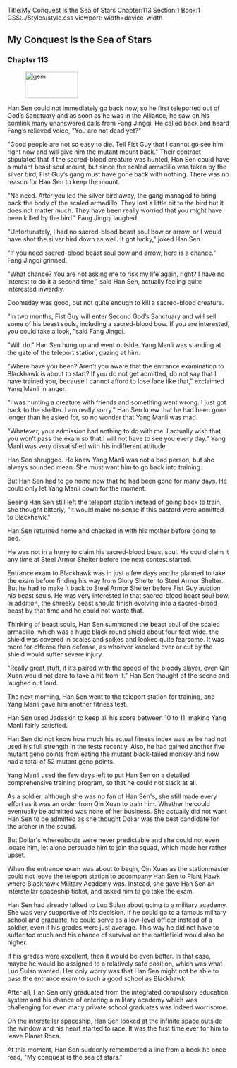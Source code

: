 Title:My Conquest Is the Sea of Stars 
Chapter:113 
Section:1 
Book:1 
CSS:../Styles/style.css 
viewport: width=device-width
  
## My Conquest Is the Sea of Stars
### Chapter 113 
<figure>
	<img src="../Images/gem.gif" alt="gem" id="gem" width="120" height="60" />
</figure>
  

  
  Han Sen could not immediately go back now, so he first teleported out of God’s Sanctuary and as soon as he was in the Alliance, he saw on his comlink many unanswered calls from Fang Jingqi. He called back and heard Fang’s relieved voice, "You are not dead yet?"

"Good people are not so easy to die. Tell Fist Guy that I cannot go see him right now and will give him the mutant mount back." Their contract stipulated that if the sacred-blood creature was hunted, Han Sen could have a mutant beast soul mount, but since the scaled armadillo was taken by the silver bird, Fist Guy’s gang must have gone back with nothing. There was no reason for Han Sen to keep the mount.

"No need. After you led the silver bird away, the gang managed to bring back the body of the scaled armadillo. They lost a little bit to the bird but it does not matter much. They have been really worried that you might have been killed by the bird." Fang Jingqi laughed.

"Unfortunately, I had no sacred-blood beast soul bow or arrow, or I would have shot the silver bird down as well. It got lucky," joked Han Sen.

"If you need sacred-blood beast soul bow and arrow, here is a chance." Fang Jingqi grinned.

"What chance? You are not asking me to risk my life again, right? I have no interest to do it a second time," said Han Sen, actually feeling quite interested inwardly.

Doomsday was good, but not quite enough to kill a sacred-blood creature.

"In two months, Fist Guy will enter Second God’s Sanctuary and will sell some of his beast souls, including a sacred-blood bow. If you are interested, you could take a look, "said Fang Jingqi.

"Will do." Han Sen hung up and went outside. Yang Manli was standing at the gate of the teleport station, gazing at him.

"Where have you been? Aren’t you aware that the entrance examination to Blackhawk is about to start? If you do not get admitted, do not say that I have trained you, because I cannot afford to lose face like that," exclaimed Yang Manli in anger.

"I was hunting a creature with friends and something went wrong. I just got back to the shelter. I am really sorry." Han Sen knew that he had been gone longer than he asked for, so no wonder that Yang Manli was mad.

"Whatever, your admission had nothing to do with me. I actually wish that you won’t pass the exam so that I will not have to see you every day." Yang Manli was very dissatisfied with his indifferent attitude.

Han Sen shrugged. He knew Yang Manli was not a bad person, but she always sounded mean. She must want him to go back into training.

But Han Sen had to go home now that he had been gone for many days. He could only let Yang Manli down for the moment.

Seeing Han Sen still left the teleport station instead of going back to train, she thought bitterly, "It would make no sense if this bastard were admitted to Blackhawk."

Han Sen returned home and checked in with his mother before going to bed.

He was not in a hurry to claim his sacred-blood beast soul. He could claim it any time at Steel Armor Shelter before the next contest started.

Entrance exam to Blackhawk was in just a few days and he planned to take the exam before finding his way from Glory Shelter to Steel Armor Shelter. But he had to make it back to Steel Armor Shelter before Fist Guy auction his beast souls. He was very interested in that sacred-blood beast soul bow. In addition, the shreeky beast should finish evolving into a sacred-blood beast by that time and he could not waste that.

Thinking of beast souls, Han Sen summoned the beast soul of the scaled armadillo, which was a huge black round shield about four feet wide. the shield was covered in scales and spikes and looked quite fearsome. It was more for offense than defense, as whoever knocked over or cut by the shield would suffer severe injury.

"Really great stuff, if it’s paired with the speed of the bloody slayer, even Qin Xuan would not dare to take a hit from it." Han Sen thought of the scene and laughed out loud.

The next morning, Han Sen went to the teleport station for training, and Yang Manli gave him another fitness test.

Han Sen used Jadeskin to keep all his score between 10 to 11, making Yang Manli fairly satisfied.

Han Sen did not know how much his actual fitness index was as he had not used his full strength in the tests recently. Also, he had gained another five mutant geno points from eating the mutant black-tailed monkey and now had a total of 52 mutant geno points.

Yang Manli used the few days left to put Han Sen on a detailed comprehensive training program, so that he could not slack at all.

As a soldier, although she was no fan of Han Sen's, she still made every effort as it was an order from Qin Xuan to train him. Whether he could eventually be admitted was none of her business. She actually did not want Han Sen to be admitted as she thought Dollar was the best candidate for the archer in the squad.

But Dollar's whereabouts were never predictable and she could not even locate him, let alone persuade him to join the squad, which made her rather upset.

When the entrance exam was about to begin, Qin Xuan as the stationmaster could not leave the teleport station to accompany Han Sen to Plant Hawk where Blackhawk Military Academy was. Instead, she gave Han Sen an interstellar spaceship ticket, and asked him to go take the exam.

Han Sen had already talked to Luo Sulan about going to a military academy. She was very supportive of his decision. If he could go to a famous military school and graduate, he could serve as a low-level officer instead of a soldier, even if his grades were just average. This way he did not have to suffer too much and his chance of survival on the battlefield would also be higher.

If his grades were excellent, then it would be even better. In that case, maybe he would be assigned to a relatively safe position, which was what Luo Sulan wanted. Her only worry was that Han Sen might not be able to pass the entrance exam to such a good school as Blackhawk.

After all, Han Sen only graduated from the integrated compulsory education system and his chance of entering a military academy which was challenging for even many private school graduates was indeed worrisome.

On the interstellar spaceship, Han Sen looked at the infinite space outside the window and his heart started to race. It was the first time ever for him to leave Planet Roca.

At this moment, Han Sen suddenly remembered a line from a book he once read, "My conquest is the sea of stars."
